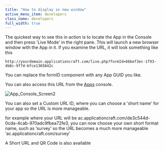 ```yaml
---
title: "How to display in new window"
active_menu_item: developers
class_name: developers
full_width: true
---
```



The quickest way to see this in action is to locate the App in the Console and then press 'Live Mode' in the right pane. This will launch a new browser window with the App in it. If you examine the URL, it will look something like this

    http://yourdomain.applicationcraft.com/live.php?formId=6bbef3ec-1f93-4b8c-9f7d-bfce1365842c
   

You can replace the formID component with any App GUID you like.

You can also access this URL from the [Apps](/developers/user-guide/product-guide/the-console/console-tabs/applications) console.

![App\_Console\_Screen2](/img/docs/app_console_screen2.zoom54.png)

You can also set a Custom URL ID, where you can choose a 'short name' for your app so the URL is more manageable.

for example where your URL will be ac.applicationcraft.com/de3c544d-0cda-4cab-970adc9fbea72fe3, you can now choose your own short format name, such as ‘survey’ so the URL becomes a much more manageable ‘ac.applicationcraft.com/survey'

A Short URL and QR Code is also available

